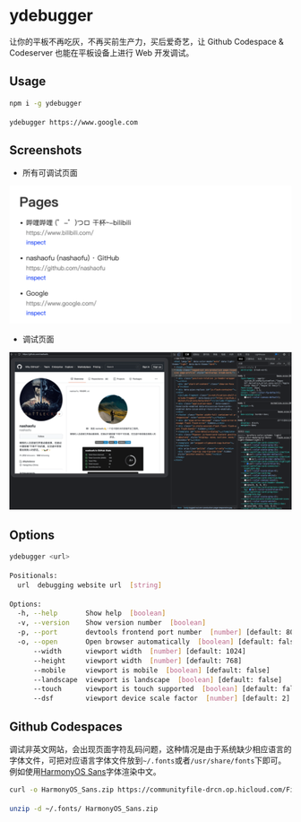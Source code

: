 # ydebugger

让你的平板不再吃灰，不再买前生产力，买后爱奇艺，让 Github Codespace & Codeserver 也能在平板设备上进行 Web 开发调试。

## Usage

```bash
npm i -g ydebugger

ydebugger https://www.google.com
```

## Screenshots

- 所有可调试页面

![index.png](./screenshots/index.png)

- 调试页面

![inspect.png](./screenshots/inspect.png)

## Options

```bash
ydebugger <url>

Positionals:
  url  debugging website url  [string]

Options:
  -h, --help       Show help  [boolean]
  -v, --version    Show version number  [boolean]
  -p, --port       devtools frontend port number  [number] [default: 8080]
  -o, --open       Open browser automatically  [boolean] [default: false]
      --width      viewport width  [number] [default: 1024]
      --height     viewport width  [number] [default: 768]
      --mobile     viewport is mobile  [boolean] [default: false]
      --landscape  viewport is landscape  [boolean] [default: false]
      --touch      viewport is touch supported  [boolean] [default: false]
      --dsf        viewport device scale factor  [number] [default: 2]
```

## Github Codespaces

调试非英文网站，会出现页面字符乱码问题，这种情况是由于系统缺少相应语言的字体文件，可把对应语言字体文件放到`~/.fonts`或者`/usr/share/fonts`下即可。例如使用[HarmonyOS Sans](https://developer.harmonyos.com/cn/docs/design/des-guides/font-0000001157868583)字体渲染中文。

```bash
curl -o HarmonyOS_Sans.zip https://communityfile-drcn.op.hicloud.com/FileServer/getFile/cmtyPub/011/111/111/0000000000011111111.20211104104632.29664895974930825801937957883629:50521103025534:2800:1C62D8D976C9EAB505E2AAE22BD5B04FB5E6E311A8C39626B70F3F5BCF941EF9.zip\?needInitFileName\=true

unzip -d ~/.fonts/ HarmonyOS_Sans.zip
```
